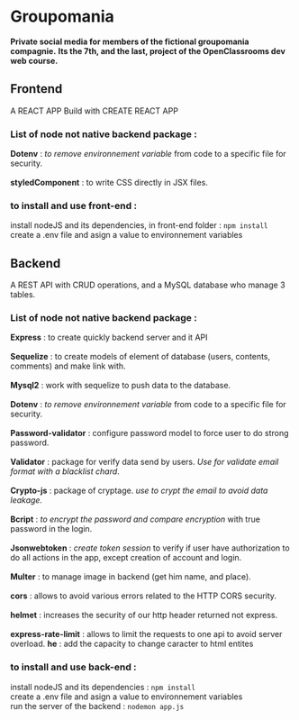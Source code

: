 # Groupomania

**Private social media for members of the fictional groupomania compagnie.**
**Its the 7th, and the last, project of the OpenClassrooms dev web course.**

## Frontend
 A REACT APP Build with CREATE REACT APP

### List of node not native backend package : 

**Dotenv** : *to remove environnement variable* from code to a specific file for security.<br><br>
**styledComponent** : to write CSS directly in JSX files.

### to install and use front-end : 

install nodeJS and its dependencies, in front-end folder : ```npm install```<br>
create a .env file and asign a value to environnement variables<br>
 
## Backend

A REST API with CRUD operations, and a MySQL database who manage 3 tables.  

### List of node not native backend package : 

**Express** : to create quickly backend server and it API <br><br>
**Sequelize** : to create models of element of database (users, contents, comments) and make link with.<br><br>
**Mysql2** : work with sequelize to push data to the database.<br><br>
**Dotenv** : *to remove environnement variable* from code to a specific file for security.<br><br>
**Password-validator** : configure password model to force user to do strong password.<br><br>
**Validator** : package for verify data send by users. *Use for validate email format with a blacklist chard*.<br><br>
**Crypto-js** : package of cryptage. *use to crypt the email to avoid data leakage.*<br><br>
**Bcript** : *to encrypt the password and compare encryption* with true password in the login.<br><br>
**Jsonwebtoken** : *create token session* to verify if user have authorization to do all actions in the app, except creation of account and login.<br><br>
**Multer** : to manage image in backend (get him name, and place).<br><br>
**cors** : allows to avoid various errors related to the HTTP CORS security.<br><br>
**helmet** : increases the security of our http header returned not express.<br><br>
**express-rate-limit** : allows to limit the requests to one api to avoid server overload.
**he** : add the capacity to change caracter to html entites

### to install and use back-end : 

install nodeJS and its dependencies : ```npm install```<br>
create a .env file and asign a value to environnement variables<br>
run the server of the backend : ```nodemon app.js``` 
